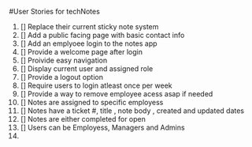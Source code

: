 #User Stories for techNotes

1. [] Replace their current sticky note system
2. [] Add a public facing page with basic contact info
3. [] Add an emplyoee login  to the notes app
4. [] Provide a welcome page after login
5. [] Proivide easy navigation
6. [] Display current user and assigned role
7. [] Provide a logout option
8. [] Require users to login atleast once per week
9. [] Provide a way to remove employee acess asap if needed
10. [] Notes are assigned to specific employess
11. [] Notes have a ticket #, title , note body , created and updated dates
12. [] Notes are either completed for open
13. [] Users can be Employess, Managers and Admins
14. 
